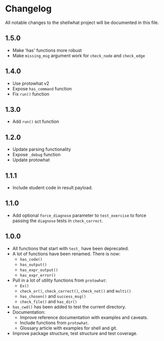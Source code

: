 # Changelog

All notable changes to the shellwhat project will be documented in this file.

## 1.5.0

- Make 'has' functions more robust
- Make `missing_msg` argument work for `check_node` and `check_edge`

## 1.4.0

- Use protowhat v2
- Expose `has_command` function
- Fix `run()` function

## 1.3.0

- Add `run()` sct function

## 1.2.0

- Update parsing functionality
- Expose `_debug` function
- Update protowhat

## 1.1.1

- Include student code in result payload.

## 1.1.0

- Add optional `force_diagnose` parameter to `test_exercise` to force passing the `diagnose` tests in `check_correct`.

## 1.0.0

- All functions that start with `test_` have been deprecated.
- A lot of functions have been renamed. There is now:
    - `has_code()`
    - `has_output()`
    - `has_expr_output()`
    - `has_expr_error()`
- Pull in a lot of utility functions from `protowhat`:
    - `Ex()`
    - `check_or()`, `check_correct()`, `check_not()` and `multi()`
    - `has_chosen()` and `success_msg()`
    - `check_file()` and `has_dir()`
- `has_cwd()` has been added to test the current directory.
- Documentation:
    - Improve reference documentation with examples and caveats.
    - Include functions from `protowhat`.
    - Glossary article with examples for shell and git.
- Improve package structure, test structure and test coverage.

